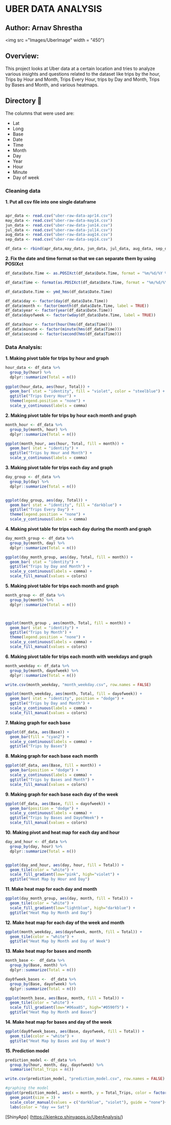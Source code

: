 # UBER DATA ANALYSIS

## Author: Arnav Shrestha

<img src ="Images/UberImage" width = "450")

## Overview:
This project looks at Uber data at a certain location and tries to analyze various insights and questions related to the dataset like trips by the hour, Trips by Hour and Month, Trips Every Hour, trips by Day and Month, Trips by Bases and Month, and various heatmaps. 

## Directory 📖
The columns that were used are: 
- Lat
- Long
- Base
- Date
- Time
- Month
- Day
- Year
- Hour
- Minute
- Day of week 

### Cleaning data

**1. Put all csv file into one single dataframe**

```r

apr_data <- read.csv("uber-raw-data-apr14.csv")
may_data <- read.csv("uber-raw-data-may14.csv")
jun_data <- read.csv("uber-raw-data-jun14.csv")
jul_data <- read.csv("uber-raw-data-jul14.csv")
aug_data <- read.csv("uber-raw-data-aug14.csv")
sep_data <- read.csv("uber-raw-data-sep14.csv")

df_data <- rbind(apr_data,may_data, jun_data, jul_data, aug_data, sep_data)
```

**2. Fix the date and time format so that we can separate them by using POSIXct**

```r
df_data$Date.Time <- as.POSIXct(df_data$Date.Time, format = "%m/%d/%Y %H:%M:%S")

df_data$Time <- format(as.POSIXct(df_data$Date.Time, format = "%m/%d/%Y %H:%M:%S"), format="%H:%M:%S")

df_data$Date.Time <- ymd_hms(df_data$Date.Time)

df_data$day <- factor(day(df_data$Date.Time))
df_data$month <- factor(month(df_data$Date.Time, label = TRUE))
df_data$year <- factor(year(df_data$Date.Time))
df_data$dayofweek <- factor(wday(df_data$Date.Time, label = TRUE))

df_data$hour <- factor(hour(hms(df_data$Time)))
df_data$minute <- factor(minute(hms(df_data$Time)))
df_data$second <- factor(second(hms(df_data$Time)))
```

### Data Analysis:
**1. Making pivot table for trips by hour and graph**
```r
hour_data <- df_data %>%
  group_by(hour) %>%
  dplyr::summarize(Total = n()) 
  
ggplot(hour_data, aes(hour, Total)) + 
  geom_bar( stat = "identity", fill = "violet", color = "steelblue") +
  ggtitle("Trips Every Hour") +
  theme(legend.position = "none") +
  scale_y_continuous(labels = comma)
```

**2. Making pivot table for trips by hour each month and graph**
```r
month_hour <- df_data %>%
  group_by(month, hour) %>%
  dplyr::summarize(Total = n())

ggplot(month_hour, aes(hour, Total, fill = month)) + 
  geom_bar( stat = "identity") +
  ggtitle("Trips by Hour and Month") +
  scale_y_continuous(labels = comma)
```

**3. Making pivot table for trips each day and graph**
```r
day_group <- df_data %>%
  group_by(day) %>%
  dplyr::summarize(Total = n()) 


ggplot(day_group, aes(day, Total)) + 
  geom_bar( stat = "identity", fill = "darkblue") +
  ggtitle("Trips Every Day") +
  theme(legend.position = "none") +
  scale_y_continuous(labels = comma)
```

**4. Making pivot table for trips each day during the month and graph**

```r
day_month_group <- df_data %>%
  group_by(month, day) %>%
  dplyr::summarize(Total = n())

ggplot(day_month_group, aes(day, Total, fill = month)) + 
  geom_bar( stat = "identity") +
  ggtitle("Trips by Day and Month") +
  scale_y_continuous(labels = comma) +
  scale_fill_manual(values = colors)

```

**5. Making pivot table for trips each month and graph**

```r
month_group <- df_data %>%
  group_by(month) %>%
  dplyr::summarize(Total = n()) 



ggplot(month_group , aes(month, Total, fill = month)) + 
  geom_bar( stat = "identity") +
  ggtitle("Trips by Month") +
  theme(legend.position = "none") +
  scale_y_continuous(labels = comma) +
  scale_fill_manual(values = colors)
```

**6. Making pivot table for trips each month with weekdays and graph**

```r
month_weekday <- df_data %>%
  group_by(month, dayofweek) %>%
  dplyr::summarize(Total = n())

write.csv(month_weekday, "month_weekday.csv", row.names = FALSE)

ggplot(month_weekday, aes(month, Total, fill = dayofweek)) + 
  geom_bar( stat = "identity", position = "dodge") +
  ggtitle("Trips by Day and Month") +
  scale_y_continuous(labels = comma) +
  scale_fill_manual(values = colors)
```


**7. Making graph for each base**


```r
ggplot(df_data, aes(Base)) + 
  geom_bar(fill = "cyan2") +
  scale_y_continuous(labels = comma) +
  ggtitle("Trips by Bases")
```

**8. Making graph for each base each month**

```r
ggplot(df_data, aes(Base, fill = month)) + 
  geom_bar(position = "dodge") +
  scale_y_continuous(labels = comma) +
  ggtitle("Trips by Bases and Month") +
  scale_fill_manual(values = colors)
```

**9. Making graph for each base each day of the week**


```r
ggplot(df_data, aes(Base, fill = dayofweek)) + 
  geom_bar(position = "dodge") +
  scale_y_continuous(labels = comma) +
  ggtitle("Trips by Bases and DayofWeek") +
  scale_fill_manual(values = colors)
```

**10. Making pivot and heat map for each day and hour**

```r
day_and_hour <- df_data %>%
  group_by(day, hour) %>%
  dplyr::summarize(Total = n())


ggplot(day_and_hour, aes(day, hour, fill = Total)) +
  geom_tile(color = "white") +
  scale_fill_gradient(low="pink", high="violet") +
  ggtitle("Heat Map by Hour and Day")
```

**11. Make heat map for each day and month**

```r
ggplot(day_month_group, aes(day, month, fill = Total)) +
  geom_tile(color = "white") +
  scale_fill_gradient(low="lightblue", high="darkblue") +
  ggtitle("Heat Map by Month and Day")
```

**12. Make heat map for each day of the week and month**

```r
ggplot(month_weekday, aes(dayofweek, month, fill = Total)) +
  geom_tile(color = "white") +
  ggtitle("Heat Map by Month and Day of Week")

```


**13. Make heat map for bases and month**

```r
month_base <-  df_data %>%
  group_by(Base, month) %>%
  dplyr::summarize(Total = n()) 

day0fweek_bases <-  df_data %>%
  group_by(Base, dayofweek) %>%
  dplyr::summarize(Total = n()) 

ggplot(month_base, aes(Base, month, fill = Total)) +
  geom_tile(color = "white") +
  scale_fill_gradient(low="#06aa85", high="#0590f5") +
  ggtitle("Heat Map by Month and Bases")

```

**14. Make heat map for bases and day of the week**

```r
ggplot(day0fweek_bases, aes(Base, dayofweek, fill = Total)) +
  geom_tile(color = "white") +
  ggtitle("Heat Map by Bases and Day of Week")
```

**15. Prediction model**


```r
prediction_model <- df_data %>%
  group_by(hour, month, day, dayofweek) %>%
  summarise(Total_Trips = n())

write.csv(prediction_model, "prediction_model.csv", row.names = FALSE)

#graphing the model
ggplot(prediction_model, aes(x = month, y = Total_Trips, color = factor(day =="Sat"))) +
  geom_point(size = 3) +
  scale_color_manual(values = c("darkblue", "violet"), guide = "none")+
  labs(color = "day == Sat")
```
[ShinyApp] (https://kienkcp.shinyapps.io/UberAnalysis/)
